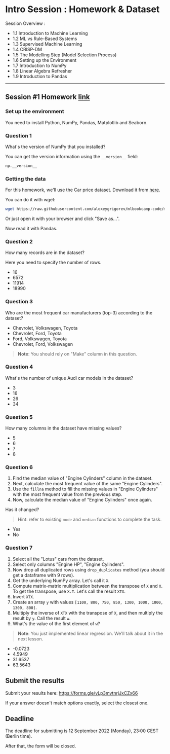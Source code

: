 # Intro Session : Homework & Dataset

Session Overview :

* 1.1 Introduction to Machine Learning
* 1.2 ML vs Rule-Based Systems
* 1.3 Supervised Machine Learning
* 1.4 CRISP-DM
* 1.5 The Modelling Step (Model Selection Process)
* 1.6 Setting up the Environment
* 1.7 Introduction to NumPy
* 1.8 Linear Algebra Refresher
* 1.9 Introduction to Pandas

---------

## Session #1 Homework [link](https://github.com/alexeygrigorev/mlbookcamp-code/blob/master/course-zoomcamp/cohorts/2022/01-intro/homework.md)

### Set up the environment

You need to install Python, NumPy, Pandas, Matplotlib and Seaborn.

### Question 1

What's the version of NumPy that you installed? 

You can get the version information using the `__version__` field:

```python
np.__version__
```

### Getting the data 

For this homework, we'll use the Car price dataset. Download it from 
[here](https://raw.githubusercontent.com/alexeygrigorev/mlbookcamp-code/master/chapter-02-car-price/data.csv).

You can do it with wget:

```bash
wget https://raw.githubusercontent.com/alexeygrigorev/mlbookcamp-code/master/chapter-02-car-price/data.csv
```

Or just open it with your browser and click "Save as...".

Now read it with Pandas.

### Question 2

How many records are in the dataset?

Here you need to specify the number of rows.

- 16
- 6572
- 11914
- 18990

### Question 3

Who are the most frequent car manufacturers (top-3) according to the dataset?

- Chevrolet, Volkswagen, Toyota
- Chevrolet, Ford, Toyota
- Ford, Volkswagen, Toyota
- Chevrolet, Ford, Volkswagen

> **Note**: You should rely on "Make" column in this question.

### Question 4

What's the number of unique Audi car models in the dataset?

- 3
- 16
- 26
- 34

### Question 5

How many columns in the dataset have missing values?

- 5
- 6
- 7
- 8

### Question 6

1. Find the median value of "Engine Cylinders" column in the dataset.
2. Next, calculate the most frequent value of the same "Engine Cylinders".
3. Use the `fillna` method to fill the missing values in "Engine Cylinders" with the most frequent value from the previous step.
4. Now, calculate the median value of "Engine Cylinders" once again.

Has it changed?

> Hint: refer to existing `mode` and `median` functions to complete the task.

- Yes
- No

### Question 7

1. Select all the "Lotus" cars from the dataset.
2. Select only columns "Engine HP", "Engine Cylinders".
3. Now drop all duplicated rows using `drop_duplicates` method (you should get a dataframe with 9 rows).
4. Get the underlying NumPy array. Let's call it `X`.
5. Compute matrix-matrix multiplication between the transpose of `X` and `X`. To get the transpose, use `X.T`. Let's call the result `XTX`.
6. Invert `XTX`.
7. Create an array `y` with values `[1100, 800, 750, 850, 1300, 1000, 1000, 1300, 800]`.
8. Multiply the inverse of `XTX` with the transpose of `X`, and then multiply the result by `y`. Call the result `w`.
9. What's the value of the first element of `w`?

> **Note**: You just implemented linear regression. We'll talk about it in the next lesson.

- -0.0723
- 4.5949
- 31.6537
- 63.5643


## Submit the results

Submit your results here: https://forms.gle/vLp3mvtnrjJxCZx66

If your answer doesn't match options exactly, select the closest one.


## Deadline

The deadline for submitting is 12 September 2022 (Monday), 23:00 CEST (Berlin time).

After that, the form will be closed.
